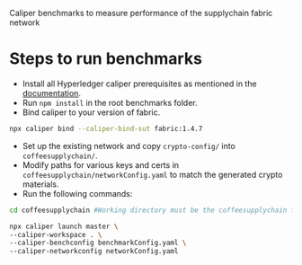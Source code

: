 Caliper benchmarks to measure performance of the supplychain fabric network

# Steps to run benchmarks
* Install all Hyperledger caliper prerequisites as mentioned in the [documentation](https://hyperledger.github.io/caliper/v0.3.2/installing-caliper/).
* Run ```npm install``` in the root benchmarks folder.
* Bind caliper to your version of fabric.
```bash
npx caliper bind --caliper-bind-sut fabric:1.4.7
```
* Set up the existing network and copy ```crypto-config/``` into  ```coffeesupplychain/```.
* Modify paths for various keys and certs in ```coffeesupplychain/networkConfig.yaml``` to match the generated crypto materials.
* Run the following commands:
```bash
cd coffeesupplychain #Working directory must be the coffeesupplychain folder

npx caliper launch master \
--caliper-workspace . \
--caliper-benchconfig benchmarkConfig.yaml \
--caliper-networkconfig networkConfig.yaml
```
